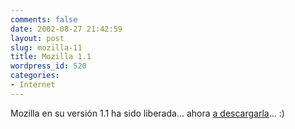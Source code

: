 ```yaml
---
comments: false
date: 2002-08-27 21:42:59
layout: post
slug: mozilla-11
title: Mozilla 1.1
wordpress_id: 520
categories:
- Internet
---
```


Mozilla en su versión 1.1 ha sido liberada… ahora [a descargarla](http://www.mozilla.org)… :)




 
